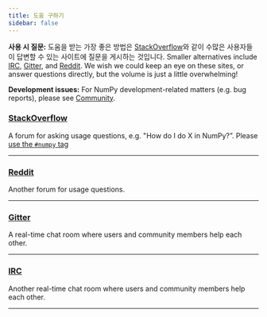 ```yaml
---
title: 도움 구하기
sidebar: false
---
```


**사용 시 질문:** 도움을 받는 가장 좋은 방법은 [StackOverflow](http://stackoverflow.com/questions/tagged/numpy)와 같이 수많은 사용자들이 답변할 수 있는 사이트에 질문을 게시하는 것입니다.  Smaller alternatives include [IRC](https://webchat.freenode.net/?channels=%23numpy), [Gitter](https://gitter.im/numpy/numpy), and [Reddit](https://www.reddit.com/r/Numpy/). We wish we could keep an eye on these sites, or answer questions directly, but the volume is just a little overwhelming!

**Development issues:** For NumPy development-related matters (e.g. bug reports), please see [Community](/community).



### [StackOverflow](http://stackoverflow.com/questions/tagged/numpy)

A forum for asking usage questions, e.g. "How do I do X in NumPy?”. Please [use the `#numpy` tag](https://stackoverflow.com/help/tagging)

***

### [Reddit](https://www.reddit.com/r/Numpy/)

Another forum for usage questions.

***

### [Gitter](https://gitter.im/numpy/numpy)

A real-time chat room where users and community members help each other.

***

### [IRC](https://webchat.freenode.net/?channels=%23numpy)

Another real-time chat room where users and community members help each other.

***

